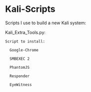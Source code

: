 Kali-Scripts
============

Scripts I use to build a new Kali system:

Kali_Extra_Tools.py:

    Script to install:

      Google-Chrome

      SMBEXEC 2

      PhantomJS

      Responder

      EyeWitness

      
